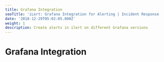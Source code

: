 ```yaml
---
title: Grafana Integration
seoTitle: 'iLert: Grafana Integration for Alerting | Incident Response | Uptime'
date: '2018-12-29T05:02:05.000Z'
weight: 1
description: Create alerts in ilert on different Grafana versions
---
```


# Grafana Integration

